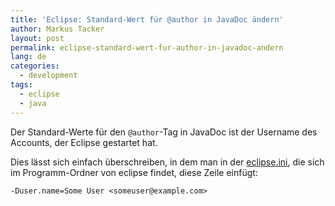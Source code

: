 ```yaml
---
title: 'Eclipse: Standard-Wert für @author in JavaDoc ändern'
author: Markus Tacker
layout: post
permalink: eclipse-standard-wert-fur-author-in-javadoc-andern
lang: de
categories:
  - development
tags:
  - eclipse
  - java
---
```

Der Standard-Werte für den `@author`-Tag in JavaDoc ist der Username des Accounts, der Eclipse gestartet hat.

Dies lässt sich einfach überschreiben, in dem man in der [eclipse.ini](http://wiki.eclipse.org/Eclipse.ini), die sich im Programm-Ordner von eclipse findet, diese Zeile einfügt:

    -Duser.name=Some User <someuser@example.com>
